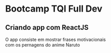 <h1>Bootcamp TQI Full Dev</h1>
<h2>Criando app com ReactJS</h2>
<p>O app consiste em mostrar frases motivacionais</br>
com os pernagens do anime Naruto
</p>

